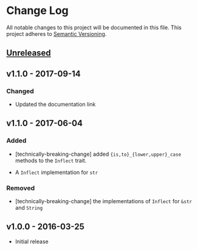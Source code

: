 # Change Log

All notable changes to this project will be documented in this file.
This project adheres to [Semantic Versioning](http://semver.org/).

## [Unreleased]

## v1.1.0 - 2017-09-14

### Changed

- Updated the documentation link

## v1.1.0 - 2017-06-04

### Added

- [technically-breaking-change] added `{is,to}_{lower,upper}_case` methods to
  the `Inflect` trait.

- A `Inflect` implementation for `str`

### Removed

- [technically-breaking-change] the implementations of `Inflect` for `&str` and
  `String`

## v1.0.0 - 2016-03-25

- Initial release

[Unreleased]: https://github.com/calebmer/inflections/compare/v0.1.0...HEAD
